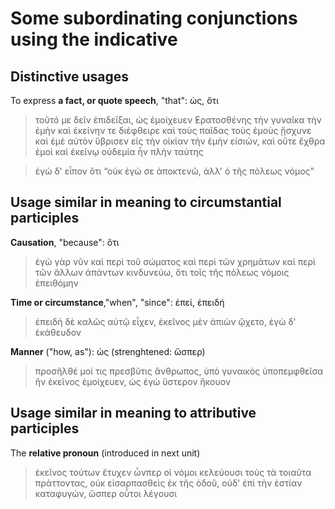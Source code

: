 # Some subordinating conjunctions using the indicative


## Distinctive usages

To express **a fact, or quote speech**, "that": ὡς, ὅτι


> τοῦτό με δεῖν ἐπιδεῖξαι, ὡς ἐμοίχευεν ̓Ερατοσθένης τὴν γυναῖκα τὴν ἐμὴν καὶ ἐκείνην τε διέφθειρε καὶ τοὺς παῖδας τοὺς ἐμοὺς ᾔσχυνε καὶ ἐμὲ αὐτὸν ὕβρισεν εἰς τὴν οἰκίαν τὴν ἐμὴν εἰσιών, καὶ οὔτε ἔχθρα ἐμοὶ καὶ ἐκείνῳ οὐδεμία ἦν πλὴν ταύτης

> ἐγὼ δ' εἶπον ὅτι “οὐκ ἐγώ σε ἀποκτενῶ, ἀλλ' ὁ τῆς πόλεως νόμος"


## Usage similar in meaning to circumstantial participles

**Causation**, "because": ὅτι

> ἐγὼ γὰρ νῦν καὶ περὶ τοῦ σώματος καὶ περὶ τῶν χρημάτων καὶ περὶ τῶν ἄλλων ἁπάντων κινδυνεύω, ὅτι τοῖς τῆς πόλεως νόμοις ἐπειθόμην

**Time or circumstance**,"when", "since": ἐπεί, ἐπειδή

> ἐπειδὴ δὲ καλῶς αὐτῷ εἶχεν, ἐκεῖνος μὲν ἀπιὼν ᾤχετο, ἐγὼ δ' ἐκάθευδον

**Manner** ("how, as"): ὡς (strenghtened: ὥσπερ)

> προσῆλθέ μοί τις πρεσβῦτις ἄνθρωπος, ὑπὸ γυναικὸς ὑποπεμφθεῖσα ἣν ἐκεῖνος ἐμοίχευεν, ὡς ἐγὼ ὕστερον ἤκουον


## Usage similar in meaning to attributive participles


The **relative pronoun** (introduced in next unit)

> ἐκεῖνος τούτων ἔτυχεν ὧνπερ οἱ νόμοι κελεύουσι τοὺς τὰ τοιαῦτα πράττοντας, οὐκ εἰσαρπασθεὶς ἐκ τῆς ὁδοῦ, οὐδ' ἐπὶ τὴν ἑστίαν καταφυγών, ὥσπερ οὗτοι λέγουσι
